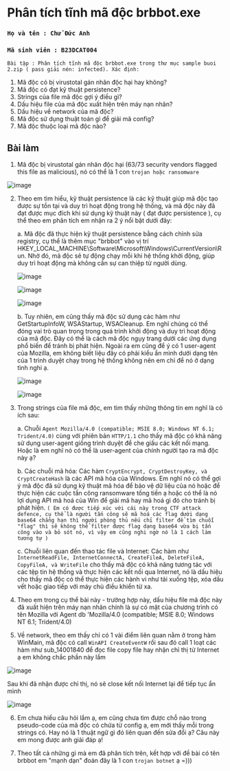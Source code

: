 # Phân tích tĩnh mã độc brbbot.exe

### `Họ và tên : Chử Đức Anh`
### `Mã sinh viên : B23DCAT004`

`Bài tập : Phân tích tĩnh mã độc brbbot.exe trong thư mục sample buoi 2.zip ( pass giải nén: infected). Xác định:`
1. Mã độc có bị virustotal gán nhãn độc hại hay không?
2. Mã độc có đạt kỹ thuật persistence?
3. Strings của file mã độc gợi ý điều gì?
4. Dấu hiệu file của mã độc xuất hiện trên máy nạn nhân?
5. Dấu hiệu về network của mã độc?
6. Mã độc sử dụng thuật toán gì để giải mã config?
7. Mã độc thuộc loại mã độc nào?

## Bài làm
1. Mã độc bị virustotal gán nhãn độc hại (63/73 security vendors flagged this file as malicious), nó có thể là 1 con `trojan hoặc ransomware`

![image](https://github.com/user-attachments/assets/773bec3f-8ca6-49e2-96b7-136679ca125e)


2. Theo em tìm hiểu, kỹ thuật persistence là các kỹ thuật giúp mã độc tạo được sự tồn tại và duy trì hoạt động trong hệ thống, và mã độc này đã đạt được mục đích khi sử dụng kỹ thuật này ( đạt được persistence ), cụ thể theo em phân tích em nhận ra 2 ý nổi bật dưới đây:

    a. Mã độc đã thực hiện kỹ thuật persistence bằng cách chỉnh sửa registry, cụ thể là thêm mục "brbbot" vào vị trí HKEY_LOCAL_MACHINE\Software\Microsoft\Windows\CurrentVersion\Run. Nhờ đó, mã độc sẽ tự động chạy mỗi khi hệ thống khởi động, giúp duy trì hoạt động mà không cần sự can thiệp từ người dùng.


    ![image](https://github.com/user-attachments/assets/dba89764-5892-4b64-8e17-9081cbb99300)

    ![image](https://github.com/user-attachments/assets/e78e879f-0f38-4dbe-8393-4e08bac0c457)

   ![image](https://github.com/user-attachments/assets/4ca7b3a7-fbda-4fe2-903f-5d0fd91b3f9b)


    b. Tuy nhiên, em cũng thấy mã độc sử dụng các hàm như GetStartupInfoW, WSAStartup, WSACleanup. Em nghĩ chúng có thể đóng vai trò quan trọng trong quá trình khởi động và duy trì hoạt động của mã độc. Đây có thể là cách mã độc ngụy trang dưới các ứng dụng phổ biến để tránh bị phát hiện. Ngoài ra em cũng để ý có 1 user-agent của Mozilla, em không biết liệu đây có phải kiểu ẩn mình dưới dạng tên của 1 trình duyệt chạy trong hệ thống không nên em chỉ để nó ở dạng tình nghi ạ.

    ![image](https://github.com/user-attachments/assets/6f0d7253-0d9f-45fb-a928-f0c8f668bab3)

    ![image](https://github.com/user-attachments/assets/273a8e8b-c35a-4a4a-9979-de2d400dd85a)



3. Trong strings của file mã độc, em tìm thấy những thông tin em nghĩ là có ích sau:

    a. Chuỗi `Agent Mozilla/4.0 (compatible; MSIE 8.0; Windows NT 6.1; Trident/4.0)` cùng với phiên bản `HTTP/1.1` cho thấy mã độc có khả năng sử dụng user-agent giống trình duyệt để che giấu các kết nối mạng. Hoặc là em nghĩ nó có thể là user-agent của chính người tạo ra mã độc này ạ?

    b. Các chuỗi mã hóa: Các hàm `CryptEncrypt, CryptDestroyKey, và CryptCreateHash` là các API mã hóa của Windows. Em nghĩ nó có thể gợi ý mã độc đã sử dụng kỹ thuật mã hóa để bảo vệ dữ liệu của nó hoặc để thực hiện các cuộc tấn công ransomware tống tiền ạ hoặc có thể là nó lợi dụng API mã hoá của Win để giải mã hay mã hoá gì đó cho tránh bị phát hiện. `( Em có được tiếp xúc với cái này trong CTF attack defence, cụ thể là người tấn công sẽ mã hoá các flag dưới dạng base64 chẳng hạn thì người phòng thủ nếu chỉ filter để tìm chuỗi "flag" thì sẽ không thể filter được flag dạng base64 vừa bị tấn công vào và bỏ sót nó, vì vậy em cũng nghi ngờ nó là 1 cách làm tương tự )`
   
    c. Chuỗi liên quan đến thao tác file và Internet: Các hàm như `InternetReadFile, InternetConnectA, CreateFileA, DeleteFileA, CopyFileA, và WriteFile` cho thấy mã độc có khả năng tương tác với các tệp tin hệ thống và thực hiện các kết nối qua Internet, nó là dấu hiệu cho thấy mã độc có thể thực hiện các hành vi như tải xuống tệp, xóa dấu vết hoặc giao tiếp với máy chủ điều khiển từ xa.



5. Theo em trong cụ thể bài này - trường hợp này, dấu hiệu file mã độc này đã xuất hiện trên máy nạn nhân chính là sự có mặt của chương trình có tên Mozilla với Agent db 'Mozilla/4.0 (compatible; MSIE 8.0; Windows NT 6.1; Trident/4.0)


6. Về network, theo em thấy chỉ có 1 vài điểm liên quan nằm ở trong hàm WinMain, mã độc có call `WinAPI CreateEventW` rồi sau đó call 1 loạt các hàm như sub_14001840 để đọc file copy file hay nhận chỉ thị từ Internet ạ em không chắc phần này lắm 


![image](https://github.com/user-attachments/assets/1e0992ba-6df1-41b0-9b5e-222e2bcc0263)


Sau khi đã nhận được chỉ thị, nó sẽ close kết nối Internet lại để tiếp tục ẩn mình


![image](https://github.com/user-attachments/assets/4393e141-5795-48ab-9b7a-7036efbfe7cc)


6. Em chưa hiểu câu hỏi lắm ạ, em cũng chưa tìm được chỗ nào trong pseudo-code của mã độc có chứa từ config ạ, em mới thấy mỗi trong strings có. Hay nó là 1 thuật ngữ gì đó liên quan đến sửa đổi ạ? 
Câu này em mong được anh giải đáp ạ!

7. Theo tất cả những gì mà em đã phân tích trên, kết hợp với đề bài có tên brbbot em "mạnh dạn" đoán đây là 1 con `trojan botnet` ạ =)))

